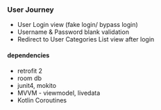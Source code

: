 ### User Journey

- User Login view (fake login/ bypass login)
- Username & Password blank validation
- Redirect to User Categories List view after login

#### dependencies

- retrofit 2
- room db
- junit4, mokito
- MVVM - viewmodel, livedata
- Kotlin Coroutines
